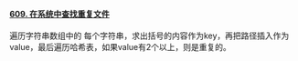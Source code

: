 #### [609. 在系统中查找重复文件](https://leetcode.cn/problems/find-duplicate-file-in-system/)

遍历字符串数组中的 每个字符串，求出括号的内容作为key，再把路径插入作为value，最后遍历哈希表，如果value有2个以上，则是重复的。